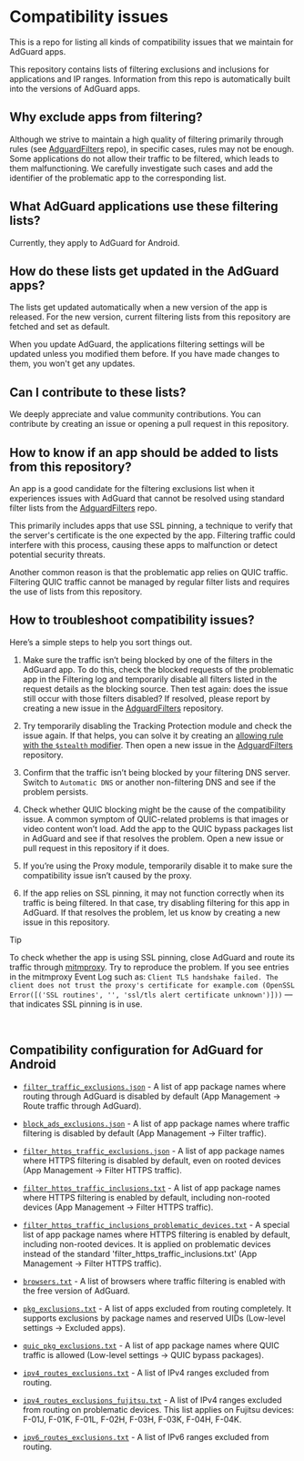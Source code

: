 
# Compatibility issues

This is a repo for listing all kinds of compatibility issues that we maintain for AdGuard apps.

This repository contains lists of filtering exclusions and inclusions for applications and IP ranges. Information from this repo is automatically built into the versions of AdGuard apps.

## Why exclude apps from filtering?

Although we strive to maintain a high quality of filtering primarily through rules (see [AdguardFilters](https://github.com/AdguardTeam/AdguardFilters) repo), in specific cases, rules may not be enough. Some applications do not allow their traffic to be filtered, which leads to them malfunctioning. We carefully investigate such cases and add the identifier of the problematic app to the corresponding list.

## What AdGuard applications use these filtering lists?

Currently, they apply to AdGuard for Android.

## How do these lists get updated in the AdGuard apps?

The lists get updated automatically when a new version of the app is released. For the new version, current filtering lists from this repository are fetched and set as default.

When you update AdGuard, the applications filtering settings will be updated unless you modified them before. If you have made changes to them, you won't get any updates.

## Can I contribute to these lists?

We deeply appreciate and value community contributions. You can contribute by creating an issue or opening a pull request in this repository.

## How to know if an app should be added to lists from this repository?

An app is a good candidate for the filtering exclusions list when it experiences issues with AdGuard that cannot be resolved using standard filter lists from the [AdguardFilters](https://github.com/AdguardTeam/AdguardFilters) repo.

This primarily includes apps that use SSL pinning, a technique to verify that the server's certificate is the one expected by the app. Filtering traffic could interfere with this process, causing these apps to malfunction or detect potential security threats.

Another common reason is that the problematic app relies on QUIC traffic. Filtering QUIC traffic cannot be managed by regular filter lists and requires the use of lists from this repository.

## How to troubleshoot compatibility issues?

Here’s a simple steps to help you sort things out.

1. Make sure the traffic isn’t being blocked by one of the filters in the AdGuard app. To do this, check the blocked requests of the problematic app in the Filtering log and temporarily disable all filters listed in the request details as the blocking source. Then test again: does the issue still occur with those filters disabled? If resolved, please report by creating a new issue in the [AdguardFilters](https://github.com/AdguardTeam/AdguardFilters) repository.

2. Try temporarily disabling the Tracking Protection module and check the issue again. If that helps, you can solve it by creating an [allowing rule with the `$stealth` modifier](https://adguard.com/kb/general/ad-filtering/create-own-filters/#stealth-modifier). Then open a new issue in the [AdguardFilters](https://github.com/AdguardTeam/AdguardFilters) repository.

3. Confirm that the traffic isn’t being blocked by your filtering DNS server. Switch to `Automatic DNS` or another non-filtering DNS and see if the problem persists.

4. Check whether QUIC blocking might be the cause of the compatibility issue. A common symptom of QUIC-related problems is that images or video content won’t load. Add the app to the QUIC bypass packages list in AdGuard and see if that resolves the problem. Open a new issue or pull request in this repository if it does.

5. If you’re using the Proxy module, temporarily disable it to make sure the compatibility issue isn’t caused by the proxy.

6. If the app relies on SSL pinning, it may not function correctly when its traffic is being filtered. In that case, try disabling filtering for this app in AdGuard. If that resolves the problem, let us know by creating a new issue in this repository.

> [!TIP]
> To check whether the app is using SSL pinning, close AdGuard and route its traffic through [mitmproxy](https://www.mitmproxy.org). Try to reproduce the problem. If you see entries in the mitmproxy Event Log such as:
`Client TLS handshake failed. The client does not trust the proxy's certificate for example.com (OpenSSL Error([('SSL routines', '', 'ssl/tls alert certificate unknown')]))`
— that indicates SSL pinning is in use.

&nbsp;

## Compatibility configuration for AdGuard for Android

- [`filter_traffic_exclusions.json`](android/filter_traffic_exclusions.json) - A list of app package names where routing through AdGuard is disabled by default (App Management -> Route traffic through AdGuard).

- [`block_ads_exclusions.json`](android/block_ads_exclusions.json) - A list of app package names where traffic filtering is disabled by default (App Management -> Filter traffic).

- [`filter_https_traffic_exclusions.json`](android/filter_https_traffic_exclusions.json) - A list of app package names where HTTPS filtering is disabled by default, even on rooted devices (App Management -> Filter HTTPS traffic).

- [`filter_https_traffic_inclusions.txt`](android/filter_https_traffic_inclusions.txt) - A list of app package names where HTTPS filtering is enabled by default, including non-rooted devices (App Management -> Filter HTTPS traffic).

- [`filter_https_traffic_inclusions_problematic_devices.txt`](android/filter_https_traffic_inclusions_problematic_devices.txt) - A special list of app package names where HTTPS filtering is enabled by default, including non-rooted devices. It is applied on problematic devices instead of the standard 'filter_https_traffic_inclusions.txt' (App Management -> Filter HTTPS traffic).

- [`browsers.txt`](android/browsers.txt) - A list of browsers where traffic filtering is enabled with the free version of AdGuard.

- [`pkg_exclusions.txt`](android/pkg_exclusions.txt) - A list of apps excluded from routing completely. It supports exclusions by package names and reserved UIDs (Low-level settings -> Excluded apps).

- [`quic_pkg_exclusions.txt`](android/quic_pkg_exclusions.txt) - A list of app package names where QUIC traffic is allowed (Low-level settings -> QUIC bypass packages).

- [`ipv4_routes_exclusions.txt`](android/routes_exclusions/ipv4_routes_exclusions.txt) - A list of IPv4 ranges excluded from routing.

- [`ipv4_routes_exclusions_fujitsu.txt`](android/routes_exclusions/ipv4_routes_exclusions_fujitsu.txt) - A list of IPv4 ranges excluded from routing on problematic devices. This list applies on Fujitsu devices: F-01J, F-01K, F-01L, F-02H, F-03H, F-03K, F-04H, F-04K.

- [`ipv6_routes_exclusions.txt`](android/routes_exclusions/ipv6_routes_exclusions.txt) - A list of IPv6 ranges excluded from routing.
